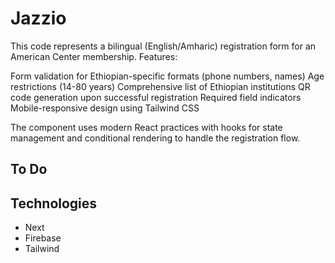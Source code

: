# Jazzio

This code represents a bilingual (English/Amharic) registration form for an American Center membership. Features:

Form validation for Ethiopian-specific formats (phone numbers, names)
Age restrictions (14-80 years)
Comprehensive list of Ethiopian institutions
QR code generation upon successful registration
Required field indicators
Mobile-responsive design using Tailwind CSS

The component uses modern React practices with hooks for state management and conditional rendering to handle the registration flow.


## To Do


## Technologies

- Next
- Firebase
- Tailwind
